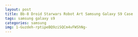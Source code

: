 ```yaml
---
layout: post
title: Bb-8 Droid Starwars Robot Art Samsung Galaxy S9 Case
tags: samsung galaxy s9
categories: samsung
img: 1-Guzdeh-rptipeBQ9ziSQCm4vFWShNg-
---
```

